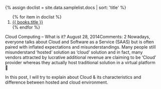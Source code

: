 {% assign doclist = site.data.samplelist.docs | sort: 'title'  %}
<ol>
{% for item in doclist %}
    <li><a href="{{ about.url }}">{{ books.title }}</a></li>
{% endfor %}
</ol>


Cloud Computing – What is it?
August 28, 2014Comments: 2
Nowadays, everyone talks about Cloud and Software as a Service (SAAS) but is often paired with inflated expectations and misunderstandings.  Many people still misunderstand ‘hosted’ solution as ‘cloud’ solution and in fact, many vendors attracted by lucrative additional revenue are claiming to be ‘Cloud’ provider whereas they actually host traditional solution in a virtual platform 🙁

In this post, I will try to explain about Cloud & its characteristics and difference between hosted and cloud environment.
